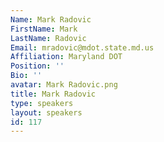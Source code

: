 ```yaml
---
Name: Mark Radovic
FirstName: Mark
LastName: Radovic
Email: mradovic@mdot.state.md.us
Affiliation: Maryland DOT
Position: ''
Bio: ''
avatar: Mark Radovic.png
title: Mark Radovic
type: speakers
layout: speakers
id: 117
---
```

